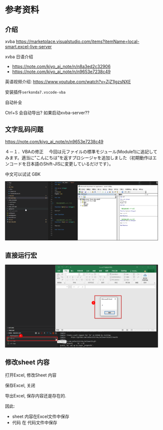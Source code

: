 # 参考资料

## 介绍

xvba 
https://marketplace.visualstudio.com/items?itemName=local-smart.excel-live-server


xvba 日语介绍

* https://note.com/kiyo_ai_note/n/n8a3ed2c32906
* https://note.com/kiyo_ai_note/n/n9653e7238c49


英语视频介绍: https://www.youtube.com/watch?v=ZjZ1lgzsNXE




安装插件`serkonda7.vscode-vba`

自动补全


Ctrl+S 会自动导出? 如果启动xvba-server??

## 文字乱码问题

https://note.com/kiyo_ai_note/n/n9653e7238c49

４－１．VBAの修正
　今回は元ファイルの標準モジュール(Module1)に追記してみます。適当に”こんにちは”を返すプロシージャを追加しました（初期動作はエンコードを日本語のShift-JISに変更しているだけです）。

中文可以试试 GBK

![](./imgs/10.png)


## 直接运行宏


![](./imgs/11.png)

## 修改sheet 内容

打开Excel, 修改Sheet 内容

保存Excel, 关闭

导出Excel, 保存内容还是存在的.

因此: 
* sheet 内容在Excel文件中保存
* 代码 在 代码文件中保存

